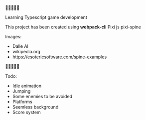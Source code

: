 🚀🚀🚀🚀🚀

Learning Typescript game development

This project has been created using 
**webpack-cli**
Pixi js
pixi-spine


Images: 
- Dalle AI
- wikipedia.org
- https://esotericsoftware.com/spine-examples

 🚀🚀🚀🚀🚀


 Todo: 
 - Idle animation
 - Jumping
 - Some enemies to be avoided
 - Platforms
 - Seemless background
 - Score system
 
